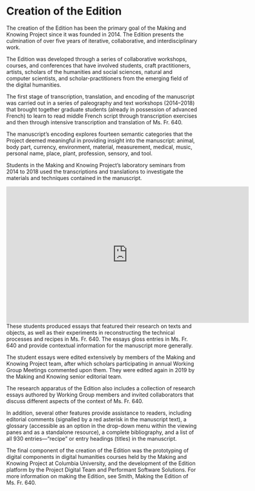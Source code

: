 # Creation of the Edition

The creation of the Edition has been the primary goal of the Making and
Knowing Project since it was founded in 2014. The Edition presents the
culmination of over five years of iterative, collaborative, and
interdisciplinary work.

The Edition was developed through a series of collaborative workshops,
courses, and conferences that have involved students, craft
practitioners, artists, scholars of the humanities and social sciences,
natural and computer scientists, and scholar-practitioners from the
emerging field of the digital humanities.

The first stage of transcription, translation, and encoding of the
manuscript was carried out in a series of paleography and text workshops
(2014–2018) that brought together graduate students (already in
possession of advanced French) to learn to read middle French script
through transcription exercises and then through intensive transcription
and translation of Ms. Fr. 640.

The manuscript’s encoding explores fourteen semantic categories that the
Project deemed meaningful in providing insight into the manuscript:
animal, body part, currency, environment, material, measurement,
medical, music, personal name, place, plant, profession, sensory, and
tool.

Students in the Making and Knowing Project’s laboratory seminars from
2014 to 2018 used the transcriptions and translations to investigate the
materials and techniques contained in the manuscript.

<iframe src="https://player.vimeo.com/video/384070452" width="640" height="360" frameborder="0" allow="autoplay; fullscreen" allowfullscreen></iframe> 
<br/>
These students produced essays that featured their research on texts and
objects, as well as their experiments in reconstructing the technical
processes and recipes in Ms. Fr. 640. The essays gloss entries in Ms.
Fr. 640 and provide contextual information for the manuscript more
generally.

The student essays were edited extensively by members of the Making and
Knowing Project team, after which scholars participating in annual
Working Group Meetings commented upon them. They were edited again in
2019 by the Making and Knowing senior editorial team.

The research apparatus of the Edition also includes a collection of
research essays authored by Working Group members and invited
collaborators that discuss different aspects of the context of Ms. Fr.
640.

In addition, several other features provide assistance to readers,
including editorial comments (signalled by a red asterisk in the
manuscript text), a glossary (accessible as an option in the drop-down
menu within the viewing panes and as a standalone resource), a complete
bibliography, and a list of all 930 entries—“recipe” or entry headings
(titles) in the manuscript.

The final component of the creation of the Edition was the prototyping
of digital components in digital humanities courses held by the Making
and Knowing Project at Columbia University, and the development of the
Edition platform by the Project Digital Team and Performant Software
Solutions. For more information on making the Edition, see Smith, Making
the Edition of Ms. Fr. 640.

